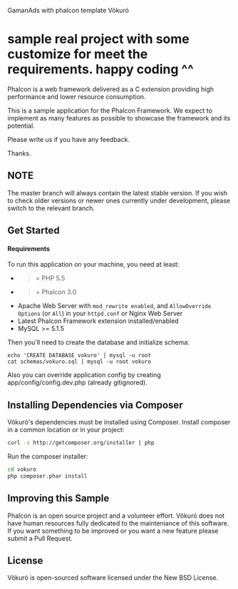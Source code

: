 GamanAds with phalcon template Vökuró

sample real project with some customize for meet the requirements. happy coding ^^
======

Phalcon is a web framework delivered as a C extension providing high performance and lower resource consumption.

This is a sample application for the Phalcon Framework. We expect to implement as many features as possible to showcase the framework and its potential.

Please write us if you have any feedback.

Thanks.

NOTE
----
The master branch will always contain the latest stable version. If you wish to check older versions or newer ones currently under development, please switch to the relevant branch.

Get Started
-----------

#### Requirements

To run this application on your machine, you need at least:

* >= PHP 5.5
* >= Phalcon 3.0
* Apache Web Server with `mod_rewrite enabled`, and `AllowOverride Options` (or `All`) in your `httpd.conf` or Nginx Web Server
* Latest Phalcon Framework extension installed/enabled
* MySQL >= 5.1.5

Then you'll need to create the database and initialize schema:

    echo 'CREATE DATABASE vokuro' | mysql -u root
    cat schemas/vokuro.sql | mysql -u root vokuro

Also you can override application config by creating app/config/config.dev.php (already gitignored).

Installing Dependencies via Composer
------------------------------------
Vökuró's dependencies must be installed using Composer. Install composer in a common location or in your project:

```bash
curl -s http://getcomposer.org/installer | php
```

Run the composer installer:

```bash
cd vokuro
php composer.phar install
```

Improving this Sample
---------------------
Phalcon is an open source project and a volunteer effort. Vökuró does not have human resources fully dedicated to the mainteniance of this software. If you want something to be improved or you want a new feature please submit a Pull Request.

License
-------
Vökuró is open-sourced software licensed under the New BSD License.
